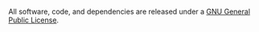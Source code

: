 All software, code, and dependencies are released under a [GNU General Public License](https://opensource.org/licenses/GPL-3.0).